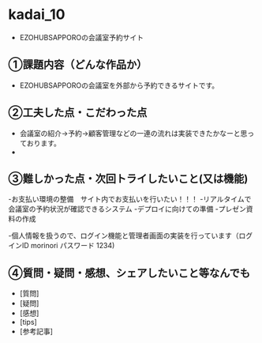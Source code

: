 # kadai_10
- EZOHUBSAPPOROの会議室予約サイト
## ①課題内容（どんな作品か）
- EZOHUBSAPPOROの会議室を外部から予約できるサイトです。
## ②工夫した点・こだわった点
- 会議室の紹介→予約→顧客管理などの一連の流れは実装できたかなーと思っております。
- 
## ③難しかった点・次回トライしたいこと(又は機能)
-お支払い環境の整備　サイト内でお支払いを行いたい！！！
-リアルタイムで会議室の予約状況が確認できるシステム
-デプロイに向けての準備
-プレゼン資料の作成

-個人情報を扱うので、ログイン機能と管理者画面の実装を行っています（ログインID morinori パスワード 1234)

## ④質問・疑問・感想、シェアしたいこと等なんでも
- [質問]
- [疑問]
- [感想]
- [tips]
- [参考記事]
